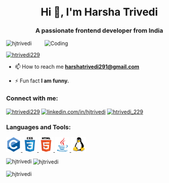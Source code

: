 <h1 align="center">Hi 👋, I'm Harsha Trivedi</h1>
<h3 align="center">A passionate frontend developer from India</h3>
<img align="right" alt="Coding" width="400" src="https://www.cma-srilanka.org/sites/default/files/pub/job_gif2.gif">

<p align="left"> <img src="https://komarev.com/ghpvc/?username=hjtrivedi&label=Profile%20views&color=0e75b6&style=flat" alt="hjtrivedi" /> </p>

<p align="left"> <a href="https://twitter.com/htrivedi229" target="blank"><img src="https://img.shields.io/twitter/follow/htrivedi229?logo=twitter&style=for-the-badge" alt="htrivedi229" /></a> </p>

- 📫 How to reach me **harshatrivedi291@gmail.com**

- ⚡ Fun fact **I am funny.**

<h3 align="left">Connect with me:</h3>
<p align="left">
<a href="https://twitter.com/htrivedi229" target="blank"><img align="center" src="https://raw.githubusercontent.com/rahuldkjain/github-profile-readme-generator/master/src/images/icons/Social/twitter.svg" alt="htrivedi229" height="30" width="40" /></a>
<a href="https://linkedin.com/in/linkedin.com/in/hjtrivedi" target="blank"><img align="center" src="https://raw.githubusercontent.com/rahuldkjain/github-profile-readme-generator/master/src/images/icons/Social/linked-in-alt.svg" alt="linkedin.com/in/hjtrivedi" height="30" width="40" /></a>
<a href="https://instagram.com/htrivedi_229" target="blank"><img align="center" src="https://raw.githubusercontent.com/rahuldkjain/github-profile-readme-generator/master/src/images/icons/Social/instagram.svg" alt="htrivedi_229" height="30" width="40" /></a>
</p>

<h3 align="left">Languages and Tools:</h3>
<p align="left"> <a href="https://www.cprogramming.com/" target="_blank" rel="noreferrer"> <img src="https://raw.githubusercontent.com/devicons/devicon/master/icons/c/c-original.svg" alt="c" width="40" height="40"/> </a> <a href="https://www.w3schools.com/css/" target="_blank" rel="noreferrer"> <img src="https://raw.githubusercontent.com/devicons/devicon/master/icons/css3/css3-original-wordmark.svg" alt="css3" width="40" height="40"/> </a> <a href="https://www.w3.org/html/" target="_blank" rel="noreferrer"> <img src="https://raw.githubusercontent.com/devicons/devicon/master/icons/html5/html5-original-wordmark.svg" alt="html5" width="40" height="40"/> </a> <a href="https://www.java.com" target="_blank" rel="noreferrer"> <img src="https://raw.githubusercontent.com/devicons/devicon/master/icons/java/java-original.svg" alt="java" width="40" height="40"/> </a> <a href="https://www.linux.org/" target="_blank" rel="noreferrer"> <img src="https://raw.githubusercontent.com/devicons/devicon/master/icons/linux/linux-original.svg" alt="linux" width="40" height="40"/> </a> </p>

<p><img align="left" src="https://github-readme-stats.vercel.app/api/top-langs?username=hjtrivedi&show_icons=true&locale=en&layout=compact" alt="hjtrivedi" /></p>

<p>&nbsp;<img align="center" src="https://github-readme-stats.vercel.app/api?username=hjtrivedi&show_icons=true&locale=en" alt="hjtrivedi" /></p>

<p><img align="center" src="https://github-readme-streak-stats.herokuapp.com/?user=hjtrivedi&" alt="hjtrivedi" /></p>
